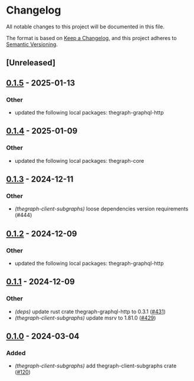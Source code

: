 # Changelog

All notable changes to this project will be documented in this file.

The format is based on [Keep a Changelog](https://keepachangelog.com/en/1.0.0/), and this project adheres to [Semantic Versioning](https://semver.org/spec/v2.0.0.html).

## [Unreleased]

## [0.1.5](https://github.com/edgeandnode/toolshed/compare/thegraph-client-subgraphs-v0.1.4...thegraph-client-subgraphs-v0.1.5) - 2025-01-13

### Other

- updated the following local packages: thegraph-graphql-http

## [0.1.4](https://github.com/edgeandnode/toolshed/compare/thegraph-client-subgraphs-v0.1.3...thegraph-client-subgraphs-v0.1.4) - 2025-01-09

### Other

- updated the following local packages: thegraph-core

## [0.1.3](https://github.com/edgeandnode/toolshed/compare/thegraph-client-subgraphs-v0.1.2...thegraph-client-subgraphs-v0.1.3) - 2024-12-11

### Other

- *(thegraph-client-subgraphs)* loose dependencies version requirements (#444)

## [0.1.2](https://github.com/edgeandnode/toolshed/compare/thegraph-client-subgraphs-v0.1.1...thegraph-client-subgraphs-v0.1.2) - 2024-12-09

### Other

- updated the following local packages: thegraph-graphql-http

## [0.1.1](https://github.com/edgeandnode/toolshed/compare/thegraph-client-subgraphs-v0.1.0...thegraph-client-subgraphs-v0.1.1) - 2024-12-09

### Other

- *(deps)* update rust crate thegraph-graphql-http to 0.3.1 ([#431](https://github.com/edgeandnode/toolshed/pull/431))
- *(thegraph-client-subgraphs)* update msrv to 1.81.0 ([#429](https://github.com/edgeandnode/toolshed/pull/429))

## [0.1.0](https://github.com/edgeandnode/toolshed/releases/tag/thegraph-client-subgraphs-v0.1.0) - 2024-03-04

### Added

- *(thegraph-client-subgraphs)* add thegraph-client-subgraphs crate ([#120](https://github.com/edgeandnode/toolshed/pull/120))
